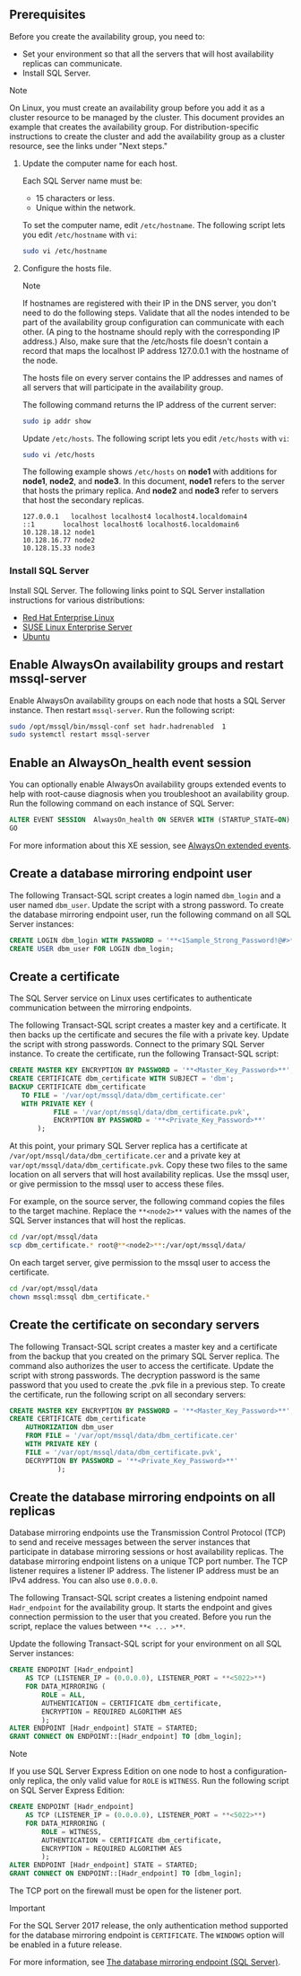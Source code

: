 ## Prerequisites

Before you create the availability group, you need to:

- Set your environment so that all the servers that will host availability replicas can communicate.
- Install SQL Server.

>[!NOTE]
>On Linux, you must create an availability group before you add it as a cluster resource to be managed by the cluster. This document provides an example that creates the availability group. For distribution-specific instructions to create the cluster and add the availability group as a cluster resource, see the links under "Next steps."

1. Update the computer name for each host.

   Each SQL Server name must be:
   
   - 15 characters or less.
   - Unique within the network.
   
   To set the computer name, edit `/etc/hostname`. The following script lets you edit `/etc/hostname` with `vi`:

   ```bash
   sudo vi /etc/hostname
   ```

2. Configure the hosts file.

    >[!NOTE]
    >If hostnames are registered with their IP in the DNS server, you don't need to do the following steps. Validate that all the nodes intended to be part of the availability group configuration can communicate with each other. (A ping to the hostname should reply with the corresponding IP address.) Also, make sure that the /etc/hosts file doesn't contain a record that maps the localhost IP address 127.0.0.1 with the hostname of the node.
    >

   The hosts file on every server contains the IP addresses and names of all servers that will participate in the availability group. 

   The following command returns the IP address of the current server:

   ```bash
   sudo ip addr show
   ```

   Update `/etc/hosts`. The following script lets you edit `/etc/hosts` with `vi`:

   ```bash
   sudo vi /etc/hosts
   ```

   The following example shows `/etc/hosts` on **node1** with additions for **node1**, **node2**, and **node3**. In this document, **node1** refers to the server that hosts the primary replica. And **node2** and **node3** refer to servers that host the secondary replicas.

    ```
    127.0.0.1   localhost localhost4 localhost4.localdomain4
    ::1       localhost localhost6 localhost6.localdomain6
    10.128.18.12 node1
    10.128.16.77 node2
    10.128.15.33 node3
    ```

### Install SQL Server

Install SQL Server. The following links point to SQL Server installation instructions for various distributions: 

- [Red Hat Enterprise Linux](../linux/quickstart-install-connect-red-hat.md)
- [SUSE Linux Enterprise Server](../linux/quickstart-install-connect-suse.md)
- [Ubuntu](../linux/quickstart-install-connect-ubuntu.md)

## Enable AlwaysOn availability groups and restart mssql-server

Enable AlwaysOn availability groups on each node that hosts a SQL Server instance. Then restart `mssql-server`. Run the following script:

```bash
sudo /opt/mssql/bin/mssql-conf set hadr.hadrenabled  1
sudo systemctl restart mssql-server
```

##	Enable an AlwaysOn_health event session 

You can optionally enable AlwaysOn availability groups extended events to help with root-cause diagnosis when you troubleshoot an availability group. Run the following command on each instance of SQL Server: 

```SQL
ALTER EVENT SESSION  AlwaysOn_health ON SERVER WITH (STARTUP_STATE=ON);
GO
```

For more information about this XE session, see [AlwaysOn extended events](http://msdn.microsoft.com/library/dn135324.aspx).

## Create a database mirroring endpoint user

The following Transact-SQL script creates a login named `dbm_login` and a user named `dbm_user`. Update the script with a strong password. To create the database mirroring endpoint user, run the following command on all SQL Server instances:

```SQL
CREATE LOGIN dbm_login WITH PASSWORD = '**<1Sample_Strong_Password!@#>**';
CREATE USER dbm_user FOR LOGIN dbm_login;
```

## Create a certificate

The SQL Server service on Linux uses certificates to authenticate communication between the mirroring endpoints. 

The following Transact-SQL script creates a master key and a certificate. It then backs up the certificate and secures the file with a private key. Update the script with strong passwords. Connect to the primary SQL Server instance. To create the certificate, run the following Transact-SQL script:

```SQL
CREATE MASTER KEY ENCRYPTION BY PASSWORD = '**<Master_Key_Password>**';
CREATE CERTIFICATE dbm_certificate WITH SUBJECT = 'dbm';
BACKUP CERTIFICATE dbm_certificate
   TO FILE = '/var/opt/mssql/data/dbm_certificate.cer'
   WITH PRIVATE KEY (
           FILE = '/var/opt/mssql/data/dbm_certificate.pvk',
           ENCRYPTION BY PASSWORD = '**<Private_Key_Password>**'
       );
```

At this point, your primary SQL Server replica has a certificate at `/var/opt/mssql/data/dbm_certificate.cer` and a private key at `var/opt/mssql/data/dbm_certificate.pvk`. Copy these two files to the same location on all servers that will host availability replicas. Use the mssql user, or give permission to the mssql user to access these files. 

For example, on the source server, the following command copies the files to the target machine. Replace the `**<node2>**` values with the names of the SQL Server instances that will host the replicas. 

```bash
cd /var/opt/mssql/data
scp dbm_certificate.* root@**<node2>**:/var/opt/mssql/data/
```

On each target server, give permission to the mssql user to access the certificate.

```bash
cd /var/opt/mssql/data
chown mssql:mssql dbm_certificate.*
```

## Create the certificate on secondary servers

The following Transact-SQL script creates a master key and a certificate from the backup that you created on the primary SQL Server replica. The command also authorizes the user to access the certificate. Update the script with strong passwords. The decryption password is the same password that you used to create the .pvk file in a previous step. To create the certificate, run the following script on all secondary servers:

```SQL
CREATE MASTER KEY ENCRYPTION BY PASSWORD = '**<Master_Key_Password>**';
CREATE CERTIFICATE dbm_certificate   
    AUTHORIZATION dbm_user
    FROM FILE = '/var/opt/mssql/data/dbm_certificate.cer'
    WITH PRIVATE KEY (
    FILE = '/var/opt/mssql/data/dbm_certificate.pvk',
    DECRYPTION BY PASSWORD = '**<Private_Key_Password>**'
            );
```

## Create the database mirroring endpoints on all replicas

Database mirroring endpoints use the Transmission Control Protocol (TCP) to send and receive messages between the server instances that participate in database mirroring sessions or host availability replicas. The database mirroring endpoint listens on a unique TCP port number. The TCP listener requires a listener IP address. The listener IP address must be an IPv4 address. You can also use `0.0.0.0`. 

The following Transact-SQL script creates a listening endpoint named `Hadr_endpoint` for the availability group. It starts the endpoint and gives connection permission to the user that you created. Before you run the script, replace the values between `**< ... >**`.

Update the following Transact-SQL script for your environment on all SQL Server instances: 

```SQL
CREATE ENDPOINT [Hadr_endpoint]
    AS TCP (LISTENER_IP = (0.0.0.0), LISTENER_PORT = **<5022>**)
    FOR DATA_MIRRORING (
	    ROLE = ALL,
	    AUTHENTICATION = CERTIFICATE dbm_certificate,
		ENCRYPTION = REQUIRED ALGORITHM AES
		);
ALTER ENDPOINT [Hadr_endpoint] STATE = STARTED;
GRANT CONNECT ON ENDPOINT::[Hadr_endpoint] TO [dbm_login];
```

>[!NOTE]
>If you use SQL Server Express Edition on one node to host a configuration-only replica, the only valid value for `ROLE` is `WITNESS`. Run the following script on SQL Server Express Edition:

```SQL
CREATE ENDPOINT [Hadr_endpoint]
    AS TCP (LISTENER_IP = (0.0.0.0), LISTENER_PORT = **<5022>**)
    FOR DATA_MIRRORING (
	    ROLE = WITNESS,
	    AUTHENTICATION = CERTIFICATE dbm_certificate,
		ENCRYPTION = REQUIRED ALGORITHM AES
		);
ALTER ENDPOINT [Hadr_endpoint] STATE = STARTED;
GRANT CONNECT ON ENDPOINT::[Hadr_endpoint] TO [dbm_login];
```

The TCP port on the firewall must be open for the listener port.



>[!IMPORTANT]
>For the SQL Server 2017 release, the only authentication method supported for the database mirroring endpoint is `CERTIFICATE`. The `WINDOWS` option will be enabled in a future release.

For more information, see [The database mirroring endpoint (SQL Server)](http://msdn.microsoft.com/library/ms179511.aspx).


